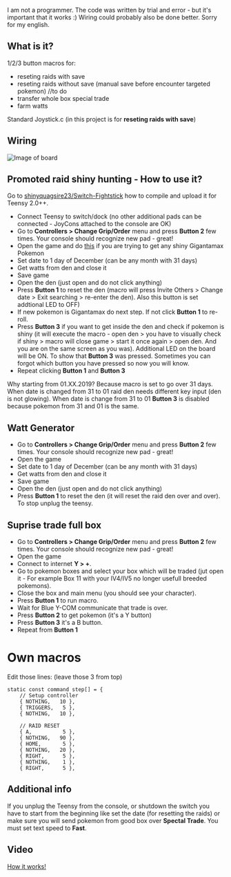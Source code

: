 I am not a programmer. The code was written by trial and error - but it's important that it works :)
Wiring could probably also be done better.
Sorry for my english.

## What is it? ##
1/2/3 button macros for:
 * reseting raids with save
 * reseting raids without save (manual save before encounter targeted pokemon) //to do
 * transfer whole box special trade 
 * farm watts
 
 Standard Joystick.c (in this project is for **reseting raids with save**)

## Wiring ##
![Image of board](http://yozen.ct8.pl/teensy/github/board.png)

## Promoted raid shiny hunting - How to use it? ##
Go to [shinyquagsire23/Switch-Fightstick](https://github.com/shinyquagsire23/Switch-Fightstick#compiling-and-flashing-onto-the-teensy-20) how to compile and upload it for Teensy 2.0++.

* Connect Teensy to switch/dock (no other additional pads can be connected - JoyCons attached to the console are OK)
* Go to **Controllers > Change Grip/Order** menu and press **Button 2** few times. Your console should recognize new pad - great!
* Open the game and do [this](https://www.youtube.com/watch?v=G0GLuG8Z3IE) if you are trying to get any shiny Gigantamax Pokemon
* Set date to 1 day of December (can be any month with 31 days)
* Get watts from den and close it
* Save game
* Open the den (just open and do not click anything)
* Press **Button 1** to reset the den (macro will press Invite Others > Change date > Exit searching > re-enter the den). Also this button is set addtional LED to OFF)
* If new pokemon is Gigantamax do next step. If not click **Button 1** to re-roll.
* Press **Button 3** if you want to get inside the den and check if pokemon is shiny (it will execute the macro - open den > you have to visually check if shiny > macro will close game > start it once again > open den. And you are on the same screen as you was). Additional LED on the board will be ON. To show that **Button 3** was pressed. Sometimes you can forgot which button you have pressed so now you will know.
* Repeat clicking **Button 1** and **Button 3**

Why starting from 01.XX.2019?
Because macro is set to go over 31 days. When date is changed from 31 to 01 raid den needs different key input (den is not glowing). When date is change from 31 to 01 **Button 3** is disabled because pokemon from 31 and 01 is the same.

## Watt Generator ##
* Go to **Controllers > Change Grip/Order** menu and press **Button 2** few times. Your console should recognize new pad - great!
* Open the game
* Set date to 1 day of December (can be any month with 31 days)
* Get watts from den and close it
* Save game
* Open the den (just open and do not click anything)
* Press **Button 1** to reset the den (it will reset the raid den over and over). To stop unplug the teensy.

## Suprise trade full box ##
* Go to **Controllers > Change Grip/Order** menu and press **Button 2** few times. Your console should recognize new pad - great!
* Open the game
* Connect to internet **Y > +**.
* Go to pokemon boxes and select your box which will be traded (jut open it - For example Box 11 with your IV4/IV5 no longer usefull breeded pokemons).
* Close the box and main menu (you should see your character).
* Press **Button 1** to run macro.
* Wait for Blue Y-COM communicate that trade is over.
* Press **Button 2** to get pokemon (it's a Y button)
* Press **Button 3** it's a B button.
* Repeat from **Button 1**

# Own macros #
Edit those lines: (leave those 3 from top)
```
static const command step[] = {
	// Setup controller
	{ NOTHING,   10 },
	{ TRIGGERS,   5 },
	{ NOTHING,   10 },
	
	// RAID RESET	
	{ A,          5 },
	{ NOTHING,   90 },
	{ HOME,       5 }, 
	{ NOTHING,   20 },
	{ RIGHT,      5 }, 
	{ NOTHING,    1 },
	{ RIGHT,      5 },
 ```

## Additional info ##
If you unplug the Teensy from the console, or shutdown the switch you have to start from the beginning like set the date (for resetting the raids) or make sure you will send pokemon from good box over **Spectal Trade**. You must set text speed to **Fast**.

## Video ##
[How it works!](https://www.youtube.com/watch?v=-5d7e2JXYhQ)
